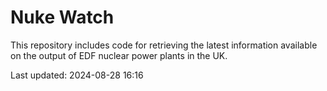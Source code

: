 # Nuke Watch

This repository includes code for retrieving the latest information available on the output of EDF nuclear power plants in the UK.

Last updated: 2024-08-28 16:16